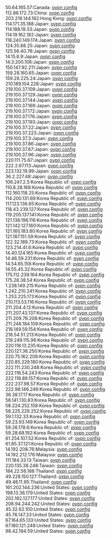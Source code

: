 50.64.165.57:Canada: [ovpn config](vpn/50_64_165_57.ovpn)  
112.86.172.73:China: [ovpn config](vpn/112_86_172_73.ovpn)  
203.218.144.182:Hong Kong: [ovpn config](vpn/203_218_144_182.ovpn)  
114.171.35.188:Japan: [ovpn config](vpn/114_171_35_188.ovpn)  
114.188.19.33:Japan: [ovpn config](vpn/114_188_19_33.ovpn)  
114.19.162.182:Japan: [ovpn config](vpn/114_19_162_182.ovpn)  
118.240.149.174:Japan: [ovpn config](vpn/118_240_149_174.ovpn)  
124.35.88.25:Japan: [ovpn config](vpn/124_35_88_25.ovpn)  
125.56.40.76:Japan: [ovpn config](vpn/125_56_40_76.ovpn)  
14.15.6.9:Japan: [ovpn config](vpn/14_15_6_9.ovpn)  
14.3.200.106:Japan: [ovpn config](vpn/14_3_200_106.ovpn)  
150.147.92.211:Japan: [ovpn config](vpn/150_147_92_211.ovpn)  
159.28.160.65:Japan: [ovpn config](vpn/159_28_160_65.ovpn)  
159.28.225.24:Japan: [ovpn config](vpn/159_28_225_24.ovpn)  
210.189.104.228:Japan: [ovpn config](vpn/210_189_104_228.ovpn)  
219.100.37.109:Japan: [ovpn config](vpn/219_100_37_109.ovpn)  
219.100.37.129:Japan: [ovpn config](vpn/219_100_37_129.ovpn)  
219.100.37.144:Japan: [ovpn config](vpn/219_100_37_144.ovpn)  
219.100.37.169:Japan: [ovpn config](vpn/219_100_37_169.ovpn)  
219.100.37.172:Japan: [ovpn config](vpn/219_100_37_172.ovpn)  
219.100.37.176:Japan: [ovpn config](vpn/219_100_37_176.ovpn)  
219.100.37.193:Japan: [ovpn config](vpn/219_100_37_193.ovpn)  
219.100.37.22:Japan: [ovpn config](vpn/219_100_37_22.ovpn)  
219.100.37.223:Japan: [ovpn config](vpn/219_100_37_223.ovpn)  
219.100.37.3:Japan: [ovpn config](vpn/219_100_37_3.ovpn)  
219.100.37.86:Japan: [ovpn config](vpn/219_100_37_86.ovpn)  
219.100.37.87:Japan: [ovpn config](vpn/219_100_37_87.ovpn)  
219.100.37.96:Japan: [ovpn config](vpn/219_100_37_96.ovpn)  
220.111.75.67:Japan: [ovpn config](vpn/220_111_75_67.ovpn)  
222.2.67.113:Japan: [ovpn config](vpn/222_2_67_113.ovpn)  
223.132.19.99:Japan: [ovpn config](vpn/223_132_19_99.ovpn)  
36.2.227.48:Japan: [ovpn config](vpn/36_2_227_48.ovpn)  
106.247.2.5:Korea Republic of: [ovpn config](vpn/106_247_2_5.ovpn)  
110.8.28.168:Korea Republic of: [ovpn config](vpn/110_8_28_168.ovpn)  
112.160.118.25:Korea Republic of: [ovpn config](vpn/112_160_118_25.ovpn)  
114.200.131.69:Korea Republic of: [ovpn config](vpn/114_200_131_69.ovpn)  
117.123.136.65:Korea Republic of: [ovpn config](vpn/117_123_136_65.ovpn)  
118.43.239.127:Korea Republic of: [ovpn config](vpn/118_43_239_127.ovpn)  
119.205.137.141:Korea Republic of: [ovpn config](vpn/119_205_137_141.ovpn)  
121.138.196.116:Korea Republic of: [ovpn config](vpn/121_138_196_116.ovpn)  
121.142.127.160:Korea Republic of: [ovpn config](vpn/121_142_127_160.ovpn)  
121.160.183.80:Korea Republic of: [ovpn config](vpn/121_160_183_80.ovpn)  
121.187.151.59:Korea Republic of: [ovpn config](vpn/121_187_151_59.ovpn)  
122.32.189.73:Korea Republic of: [ovpn config](vpn/122_32_189_73.ovpn)  
123.214.41.6:Korea Republic of: [ovpn config](vpn/123_214_41_6.ovpn)  
14.40.124.165:Korea Republic of: [ovpn config](vpn/14_40_124_165.ovpn)  
14.46.59.231:Korea Republic of: [ovpn config](vpn/14_46_59_231.ovpn)  
14.54.65.156:Korea Republic of: [ovpn config](vpn/14_54_65_156.ovpn)  
14.55.45.32:Korea Republic of: [ovpn config](vpn/14_55_45_32.ovpn)  
175.112.239.164:Korea Republic of: [ovpn config](vpn/175_112_239_164.ovpn)  
175.28.38.54:Korea Republic of: [ovpn config](vpn/175_28_38_54.ovpn)  
1.238.149.215:Korea Republic of: [ovpn config](vpn/1_238_149_215.ovpn)  
1.242.210.241:Korea Republic of: [ovpn config](vpn/1_242_210_241.ovpn)  
1.253.225.173:Korea Republic of: [ovpn config](vpn/1_253_225_173.ovpn)  
210.113.53.116:Korea Republic of: [ovpn config](vpn/210_113_53_116.ovpn)  
211.204.4.12:Korea Republic of: [ovpn config](vpn/211_204_4_12.ovpn)  
211.207.43.137:Korea Republic of: [ovpn config](vpn/211_207_43_137.ovpn)  
211.209.76.208:Korea Republic of: [ovpn config](vpn/211_209_76_208.ovpn)  
211.248.184.109:Korea Republic of: [ovpn config](vpn/211_248_184_109.ovpn)  
218.149.59.154:Korea Republic of: [ovpn config](vpn/218_149_59_154.ovpn)  
218.54.51.213:Korea Republic of: [ovpn config](vpn/218_54_51_213.ovpn)  
219.249.115.96:Korea Republic of: [ovpn config](vpn/219_249_115_96.ovpn)  
220.118.13.235:Korea Republic of: [ovpn config](vpn/220_118_13_235.ovpn)  
220.127.36.250:Korea Republic of: [ovpn config](vpn/220_127_36_250.ovpn)  
220.75.162.209:Korea Republic of: [ovpn config](vpn/220_75_162_209.ovpn)  
220.85.229.180:Korea Republic of: [ovpn config](vpn/220_85_229_180.ovpn)  
222.111.230.248:Korea Republic of: [ovpn config](vpn/222_111_230_248.ovpn)  
222.116.54.243:Korea Republic of: [ovpn config](vpn/222_116_54_243.ovpn)  
222.118.89.157:Korea Republic of: [ovpn config](vpn/222_118_89_157.ovpn)  
222.237.98.57:Korea Republic of: [ovpn config](vpn/222_237_98_57.ovpn)  
222.98.146.246:Korea Republic of: [ovpn config](vpn/222_98_146_246.ovpn)  
36.38.17.17:Korea Republic of: [ovpn config](vpn/36_38_17_17.ovpn)  
58.141.130.83:Korea Republic of: [ovpn config](vpn/58_141_130_83.ovpn)  
58.224.252.158:Korea Republic of: [ovpn config](vpn/58_224_252_158.ovpn)  
58.225.229.252:Korea Republic of: [ovpn config](vpn/58_225_229_252.ovpn)  
59.1.132.33:Korea Republic of: [ovpn config](vpn/59_1_132_33.ovpn)  
59.23.93.149:Korea Republic of: [ovpn config](vpn/59_23_93_149.ovpn)  
59.26.178.6:Korea Republic of: [ovpn config](vpn/59_26_178_6.ovpn)  
59.28.68.192:Korea Republic of: [ovpn config](vpn/59_28_68_192.ovpn)  
61.254.107.52:Korea Republic of: [ovpn config](vpn/61_254_107_52.ovpn)  
61.85.37.121:Korea Republic of: [ovpn config](vpn/61_85_37_121.ovpn)  
14.192.208.76:Malaysia: [ovpn config](vpn/14_192_208_76.ovpn)  
14.192.212.176:Malaysia: [ovpn config](vpn/14_192_212_176.ovpn)  
111.184.33.13:Taiwan: [ovpn config](vpn/111_184_33_13.ovpn)  
220.135.38.248:Taiwan: [ovpn config](vpn/220_135_38_248.ovpn)  
184.22.56.188:Thailand: [ovpn config](vpn/184_22_56_188.ovpn)  
49.228.150.127:Thailand: [ovpn config](vpn/49_228_150_127.ovpn)  
49.48.11.95:Thailand: [ovpn config](vpn/49_48_11_95.ovpn)  
161.202.144.236:United States: [ovpn config](vpn/161_202_144_236.ovpn)  
198.13.36.179:United States: [ovpn config](vpn/198_13_36_179.ovpn)  
202.182.127.177:United States: [ovpn config](vpn/202_182_127_177.ovpn)  
208.94.244.242:United States: [ovpn config](vpn/208_94_244_242.ovpn)  
45.32.62.100:United States: [ovpn config](vpn/45_32_62_100.ovpn)  
45.76.147.33:United States: [ovpn config](vpn/45_76_147_33.ovpn)  
67.164.65.133:United States: [ovpn config](vpn/67_164_65_133.ovpn)  
67.180.121.248:United States: [ovpn config](vpn/67_180_121_248.ovpn)  
98.42.194.59:United States: [ovpn config](vpn/98_42_194_59.ovpn)  
